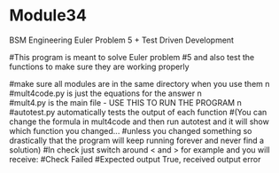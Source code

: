 # Module34
BSM Engineering Euler Problem 5 + Test Driven Development

#This program is meant to solve Euler problem #5 and also test the functions to make sure they are working properly

#make sure all modules are in the same directory when you use them n\
#mult4code.py is just the equations for the answer n\
#mult4.py is the main file - USE THIS TO RUN THE PROGRAM n\
#autotest.py automatically tests the output of each function
#(You can change the formula in mult4code and then run autotest and it will show which function you changed...
#unless you changed something so drastically that the program will keep running forever and never find a solution)
#In check just switch around < and > for example and you will receive:
#Check Failed
#Expected output True, received output error
